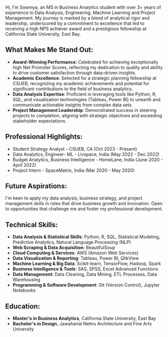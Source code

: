 Hi, I'm Sowmya, an MS in Business Analytics student with over 3+ years of experience in Data Analysis, Engineering, Machine Learning and Project Management. My journey is marked by a blend of analytical rigor and leadership, underscored by a commitment to excellence that led to receiving a high NPS achiever award and a prestigious fellowship at California State University, East Bay.

## What Makes Me Stand Out:
- **Award-Winning Performance**: Celebrated for achieving exceptionally high Net Promoter Scores, reflecting my dedication to quality and ability to drive customer satisfaction through data-driven insights.
- **Academic Excellence**: Selected for a strategic planning fellowship at CSUEB, recognizing my academic achievements and potential for significant contributions to the field of business analytics.
- **Data Analysis Expertise**: Proficient in leveraging tools like Python, R, SQL, and visualization technologies (Tableau, Power BI) to unearth and communicate actionable insights from complex data sets.
- **Project Management Leadership**: Demonstrated success in steering projects to completion, aligning with strategic objectives and exceeding stakeholder expectations.

## Professional Highlights:
- Student Strategy Analyst - CSUEB, CA (Oct 2023 - Present)
- Data Analytics, Engineer- ML  - Livspace, India (May 2022 - Dec 2022)
- Budget Analytics, Business Intelligence - HomeLane, India (June 2020 - April 2022)
- Project Intern - SpaceMatrix, India (Mar 2020 - May 2020)

## Future Aspirations:
I'm keen to apply my data analysis, business strategy, and project management skills in roles that drive business growth and innovation. Open to opportunities that challenge me and foster my professional development.

## Technical Skills:
- **Data Analysis & Statistical Skills**: Python, R, SQL, Statistical Modeling, Predictive Analytics, Natural Language Processing (NLP)
- **Web Scraping & Data Acquisition**: BeautifulSoup
- **Cloud Computing & Services**: AWS (Amazon Web Services)
- **Data Visualization & Reporting**: Tableau, Power BI, QlikView
- **Machine Learning & Big Data**: Scikit-learn, TensorFlow, Hadoop, Spark
- **Business Intelligence & Tools**: SAS, SPSS, Excel Advanced Functions
- **Data Management**: Data Cleaning, Data Mining, ETL Processes, Data Warehousing
- **Programming & Software Development**: Git (Version Control), Jupyter Notebooks

## Education:
- **Master's in Business Analytics**, California State University, East Bay
- **Bachelor's in Design**, Jawaharlal Nehru Architecture and Fine Arts University






